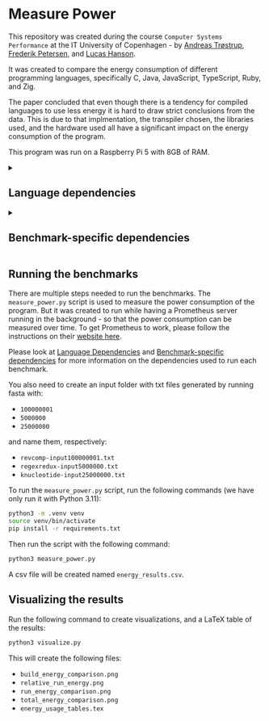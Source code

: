 # Measure Power

This repository was created during the course `Computer Systems Performance` at the IT University of Copenhagen - by [Andreas Trøstrup](https://github.com/duckth), [Frederik Petersen](https://github.com/fredpetersen), and [Lucas Hanson](https://github.com/lucasfth).

It was created to compare the energy consumption of different programming languages, specifically C, Java, JavaScript, TypeScript, Ruby, and Zig.

The paper concluded that even though there is a tendency for compiled languages to use less energy it is hard to draw strict conclusions from the data.
This is due to that implmentation, the transpiler chosen, the libraries used, and the hardware used all have a significant impact on the energy consumption of the program.

This program was run on a Raspberry Pi 5 with 8GB of RAM.

<details><summary><h2>Language dependencies</h2></summary>
<table>
    <tr>
        <td>Language</td>
        <td>Compiler/Runtime</td>
        <td>Build Flags</td>
        <td>Runtime Features</td>
    </tr>
    <tr>
        <td>C</td>
        <td>gcc 12.2.0</td>
        <td><code>-pipe -Wall -O3 -fomit-frame-pointer -march=native -fopenmp</code></td>
        <td>Native execution</td>
    </tr>
    <tr>
        <td>Java</td>
        <td>javac 24.0.1 (GraalVM)</td>
        <td><code>native-image --silent --gc=G1 -cp . -O3 -march=native</code></td>
        <td>Native execution with GraalVM</td>
    </tr>
    <tr>
        <td>JavaScript</td>
        <td>N/A</td>
        <td>N/A</td>
        <td>Deno 2.3.3 (V8 13.7.152.6)</td>
    </tr>
    <tr>
        <td>TypeScript</td>
        <td>N/A</td>
        <td>N/A</td>
        <td>Deno 2.3.3 (TypeScript 5.8.3)</td>
    </tr>
    <tr>
        <td>Ruby</td>
        <td>N/A</td>
        <td>N/A</td>
        <td>Ruby 3.1.2p20 with YJIT</td>
    </tr>
    <tr>
        <td>Zig</td>
        <td>zig 0.14</td>
        <td><code>-O ReleaseFast -lc</code></td>
        <td>Native execution</td>
    </tr>
</table>
</details>

<details><summary><h2>Benchmark-specific dependencies</h2></summary>
<table>
    <tr>
        <td>Benchmark</td>
        <td>C</td>
        <td>Java</td>
        <td>JavaScript/TypeScript</td>
        <td>Ruby</td>
        <td>Zig</td>
    </tr>
    <tr>
        <td>binarytrees</td>
        <td>Standard C library</td>
        <td><code>java.util.concurrent</code></td>
        <td>Deno standard library</td>
        <td>Ruby standard library</td>
        <td>Zig standard library</td>
    </tr>
    <tr>
        <td>fannkuchredux</td>
        <td>OpenMP</td>
        <td><code>java.util.concurrent</code></td>
        <td>Deno standard library</td>
        <td>Ruby standard library</td>
        <td>Zig standard library</td>
    </tr>
    <tr>
        <td>fasta</td>
        <td>Standard C library</td>
        <td>Java standard library</td>
        <td><code>TextEncoder</code>, Deno I/O APIs</td>
        <td>Ruby standard library</td>
        <td>Zig standard library</td>
    </tr>
    <tr>
        <td>knucleotide</td>
        <td>Custom hash table (<code>khash.h</code>), OpenMP</td>
        <td>Java collections, concurrency</td>
        <td><code>TextDecoder</code>, Deno I/O APIs</td>
        <td>Ruby standard library, parallel execution</td>
        <td>Zig standard library, custom Map implementation</td>
    </tr>
    <tr>
        <td>mandelbrot</td>
        <td>OpenMP</td>
        <td><code>java.util.concurrent</code></td>
        <td>Deno I/O APIs, <code>navigator.hardwareConcurrency</code></td>
        <td>Ruby standard library</td>
        <td>Zig standard library</td>
    </tr>
    <tr>
        <td>nbody</td>
        <td>Standard C library, math library</td>
        <td>Java standard library</td>
        <td>Deno standard library</td>
        <td>Ruby standard library</td>
        <td>Zig standard library</td>
    </tr>
    <tr>
        <td>pidigits</td>
        <td>GMP library (<code>-lgmp</code>)</td>
        <td><code>java.math.BigInteger</code></td>
        <td>JavaScript BigInt</td>
        <td>Ruby standard library</td>
        <td>Zig standard library</td>
    </tr>
    <tr>
        <td>regexredux</td>
        <td>PCRE2 library (<code>-lpcre2-8</code>)</td>
        <td><code>java.util.regex</code>, <code>java.util.concurrent</code></td>
        <td>JavaScript RegExp, Deno I/O APIs</td>
        <td>Ruby Regexp</td>
        <td>Zig standard library</td>
    </tr>
    <tr>
        <td>reversecomplement</td>
        <td>Standard C library</td>
        <td>Java standard library</td>
        <td><code>TextDecoder</code>, Deno I/O APIs</td>
        <td>Ruby standard library</td>
        <td>Zig standard library</td>
    </tr>
    <tr>
        <td>spectralnorm</td>
        <td>Standard C library, math library</td>
        <td>Java standard library</td>
        <td>Deno standard library</td>
        <td>Ruby standard library</td>
        <td>Zig standard library</td>
    </tr>
</table>
</details>

## Running the benchmarks

There are multiple steps needed to run the benchmarks.
The `measure_power.py` script is used to measure the power consumption of the program.
But it was created to run while having a Prometheus server running in the background - so that the power consumption can be measured over time.
To get Prometheus to work, please follow the instructions on their [website here](https://prometheus.io/docs/prometheus/latest/installation/).

Please look at [Language Dependencies](#language-dependencies) and [Benchmark-specific dependencies](#benchmark-specific-dependencies) for more information on the dependencies used to run each benchmark.

You also need to create an input folder with txt files generated by running fasta with:

- `100000001`
- `5000000`
- `25000000`

and name them, respectively:

- `revcomp-input100000001.txt`
- `regexredux-input5000000.txt`
- `knucleotide-input25000000.txt`

To run the `measure_power.py` script, run the following commands (we have only run it with Python 3.11):

```bash
python3 -m .venv venv
source venv/bin/activate
pip install -r requirements.txt
```

Then run the script with the following command:

```bash
python3 measure_power.py
```

A csv file will be created named `energy_results.csv`.

## Visualizing the results

Run the following command to create visualizations, and a LaTeX table of the results:

```bash
python3 visualize.py
```

This will create the following files:

- `build_energy_comparison.png`
- `relative_run_energy.png`
- `run_energy_comparison.png`
- `total_energy_comparison.png`
- `energy_usage_tables.tex`
